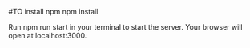 #TO install npm
npm install

Run npm run start in your terminal to start the server.
Your browser will open at localhost:3000.

